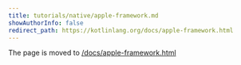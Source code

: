 ```yaml
---
title: tutorials/native/apple-framework.md
showAuthorInfo: false
redirect_path: https://kotlinlang.org/docs/apple-framework.html
---
```


The page is moved to [/docs/apple-framework.html](/docs/apple-framework.html)

